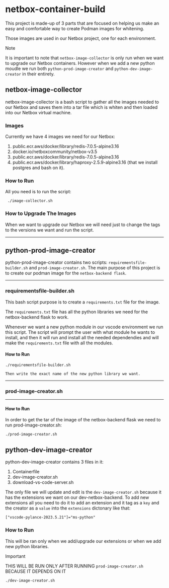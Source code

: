 # netbox-container-build
This project is made-up of 3 parts that are focused on helping us make an easy and comfortable way to create Podman images for whitening.

Those images are used in our Netbox project, one for each environment.

> [!NOTE]
> It is important to note that 
> `netbox-image-collector` is only run when we  want to upgrade our Netbox containers.
> However when we add a new python moudle we run both `python-prod-image-creator` and `python-dev-image-creator` in their entirety.


 ## netbox-image-collector

 netbox-image-collector is a bash script to gather all the images needed to our Netbox and saves them into a tar file which is whiten and then loaded into our Netbox virtual machine.

### Images
Currently we have 4 images we need for our Netbox:
1. public.ecr.aws/docker/library/redis-7.0.5-alpine3.16
2. docker.io/netboxcommunity/netbox-v3.5
3. public.ecr.aws/docker/library/redis-7.0.5-alpine3.16
4. public.ecr.aws/docker/library/haproxy-2.5.9-alpine3.16 (that we install postgres and bash on it).


### How to Run


 All you need is to run the script:
```
 ./image-collector.sh
```

### How to Upgrade The Images

When we want to upgrade our Netbox we will need just to change the tags to the versions we want and run the script.

------------------

## python-prod-image-creator
python-prod-image-creator contains two scripts: `requirementsfile-builder.sh` and `prod-image-creator.sh`.
The main purpose of this project is to create our podman image for the `netbox-backend flask`.

----
### requirementsfile-builder.sh

This bash script purpose is to create a `requirements.txt` file for the image.

The `requirements.txt` file has all the python libraries we need for the netbox-backend flask to work.

Whenever we want a new python module in our vscode environment we run this script. The script will prompt the user with what module he wants to install, and then it will run and install all the needed dependendies and will make the `requirements.txt` file with all the modules.

#### How to Run

```
./requirementsfile-builder.sh

Then write the exact name of the new python library we want.
```

---

### prod-image-creator.sh

---

#### How to Run


In order to get the tar of the image of the netbox-backend flask we need to run prod-image-creator.sh:

```
./prod-image-creator.sh
```

## python-dev-image-creator

python-dev-image-creator contains 3 files in it:
1. Containerfile
2. dev-image-creator.sh
3. download-vs-code-server.sh

The only file we will update and edit is the `dev-image-creator.sh` because it has the extensions we want on our dev-netbox-backend.
To add new extensions all you need to do it to add an extension and it tag as a `key` and the creator as a `value` into the `extensions` dictonary like that:
```
["vscode-pylance-2023.5.21"]="ms-python"
```

### How to Run

This will be ran only when we add/upgrade our extensions or when we add new python libraries.

> [!IMPORTANT]
> THIS WILL BE RUN ONLY AFTER RUNNING `prod-image-creator.sh` BECAUSE IT DEPENDS ON IT

```
./dev-image-creator.sh
```





